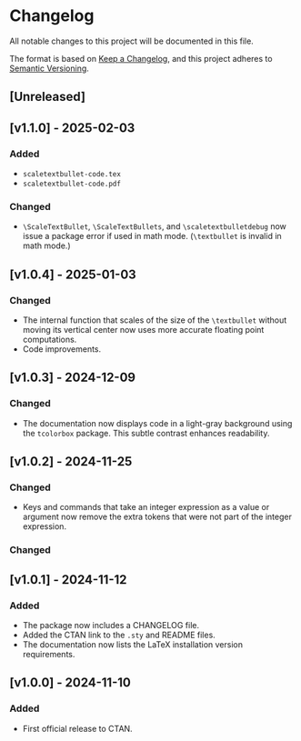 # Changelog
All notable changes to this project will be documented in this file.

The format is based on [Keep a
Changelog](https://keepachangelog.com/en/1.0.0/), and this project adheres to
[Semantic Versioning](http://semver.org/spec/v2.0.0.html).

## [Unreleased]

## [v1.1.0] - 2025-02-03

### Added
- `scaletextbullet-code.tex`
- `scaletextbullet-code.pdf`

### Changed
- `\ScaleTextBullet`, `\ScaleTextBullets`, and `\scaletextbulletdebug` now
  issue a package error if used in math mode. (`\textbullet` is invalid in math
  mode.)

## [v1.0.4] - 2025-01-03

### Changed
- The internal function that scales of the size of the `\textbullet` without
  moving its vertical center now uses more accurate floating point
  computations.
- Code improvements.

## [v1.0.3] - 2024-12-09

### Changed
- The documentation now displays code in a light-gray background using the
  `tcolorbox` package. This subtle contrast enhances readability.

## [v1.0.2] - 2024-11-25

### Changed
- Keys and commands that take an integer expression as a value or argument now
  remove the extra tokens that were not part of the integer expression.

### Changed

## [v1.0.1] - 2024-11-12

### Added
- The package now includes a CHANGELOG file.
- Added the CTAN link to the `.sty` and README files.
- The documentation now lists the LaTeX installation version requirements.

## [v1.0.0] - 2024-11-10

### Added
- First official release to CTAN.